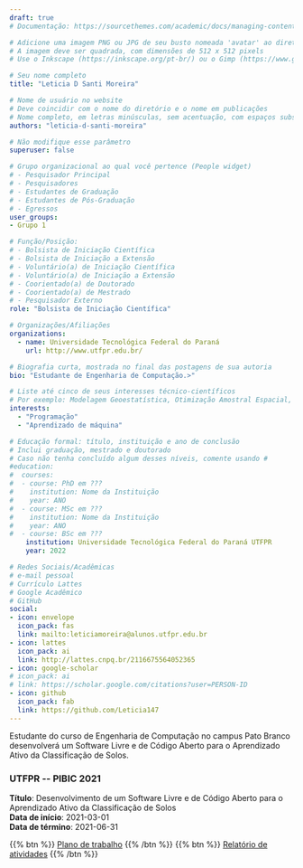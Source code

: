 ```yaml
---
draft: true
# Documentação: https://sourcethemes.com/academic/docs/managing-content/

# Adicione uma imagem PNG ou JPG de seu busto nomeada 'avatar' ao diretório desta página
# A imagem deve ser quadrada, com dimensões de 512 x 512 pixels
# Use o Inkscape (https://inkscape.org/pt-br/) ou o Gimp (https://www.gimp.org/) para preparar a imagem

# Seu nome completo
title: "Leticia D Santi Moreira"

# Nome de usuário no website
# Deve coincidir com o nome do diretório e o nome em publicações
# Nome completo, em letras minúsculas, sem acentuação, com espaços substituídos por traço
authors: "leticia-d-santi-moreira"

# Não modifique esse parâmetro
superuser: false

# Grupo organizacional ao qual você pertence (People widget)
# - Pesquisador Principal
# - Pesquisadores
# - Estudantes de Graduação
# - Estudantes de Pós-Graduação
# - Egressos
user_groups:
- Grupo 1

# Função/Posição:
# - Bolsista de Iniciação Científica
# - Bolsista de Iniciação a Extensão
# - Voluntário(a) de Iniciação Científica
# - Voluntário(a) de Iniciação a Extensão
# - Coorientado(a) de Doutorado
# - Coorientado(a) de Mestrado
# - Pesquisador Externo
role: "Bolsista de Iniciação Científica"

# Organizações/Afiliações
organizations:
  - name: Universidade Tecnológica Federal do Paraná
    url: http://www.utfpr.edu.br/

# Biografia curta, mostrada no final das postagens de sua autoria
bio: "Estudante de Engenharia de Computação.>"

# Liste até cinco de seus interesses técnico-científicos
# Por exemplo: Modelagem Geoestatística, Otimização Amostral Espacial, Análise de Incerteza, Funções de Pedotransferência
interests:
  - "Programação"
  - "Aprendizado de máquina"

# Educação formal: título, instituição e ano de conclusão
# Inclui graduação, mestrado e doutorado
# Caso não tenha concluído algum desses níveis, comente usando #
#education:
#  courses:
#  - course: PhD em ???
#    institution: Nome da Instituição
#    year: ANO
#  - course: MSc em ???
#    institution: Nome da Instituição
#    year: ANO
#  - course: BSc em ???
    institution: Universidade Tecnológica Federal do Paraná UTFPR
    year: 2022

# Redes Sociais/Acadêmicas
# e-mail pessoal
# Currículo Lattes
# Google Acadêmico
# GitHub
social:
- icon: envelope
  icon_pack: fas
  link: mailto:leticiamoreira@alunos.utfpr.edu.br
- icon: lattes
  icon_pack: ai
  link: http://lattes.cnpq.br/2116675564052365 
- icon: google-scholar
# icon_pack: ai
# link: https://scholar.google.com/citations?user=PERSON-ID
- icon: github
  icon_pack: fab
  link: https://github.com/Leticia147
---
```


Estudante do curso de Engenharia de Computação no campus Pato Branco desenvolverá um Software Livre e de Código Aberto para o Aprendizado Ativo da Classificação de Solos.

### UTFPR -- PIBIC 2021

__Título__: Desenvolvimento de um Software Livre e de Código Aberto para o Aprendizado Ativo da Classificação de Solos<br>
__Data de início__: 2021-03-01<br>
__Data de término__: 2021-06-31

{{% btn %}}
  [Plano de trabalho](https://docs.google.com/document/u/1/d/1rBmD7tSX8j4myaGMpj7htKkzDNq86vsr/edit)
{{% /btn %}}
{{% btn %}}
  [Relatório de atividades](url-do-relatorio-de-atividades)
{{% /btn %}}
